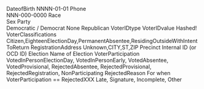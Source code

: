 DateofBirth	
  NNNN-01-01
Phone	
  NNN-000-0000
Race	
Sex	
Party	
  Democratic / Democrat
  None
  Republican
VoterIDtype	
VoterIDvalue
  Hashed!
VoterClassifications
   Citizen,EighteenElectionDay,PermanentAbsentee,ResidingOutsideWithIntentToReturn
RegistrationAddress	
  Unknown,CITY,ST,ZIP
Precinct
  Internal ID (or OCD ID)
Election
  Name of Election
VoterParticipation
  VotedInPersonElectionDay, VotedInPersonEarly, 
  VotedAbsentee, VotedProvisional, RejectedAbsentee, RejectedProvisional, 
  RejectedRegistration, NonParticipating
RejectedReason
  For when VoterParticipation == RejectedXXX
  Late, Signature, Incomplete, Other